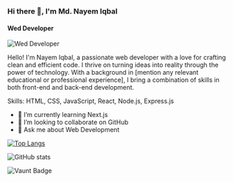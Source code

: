 ### Hi there 👋, I'm Md. Nayem Iqbal
#### Wed Developer
![Wed Developer](https://i.ibb.co/pzRryXY/Black-Modern-Vlogger-You-Tube-Banner.png)

Hello! I'm Nayem Iqbal, a passionate web developer with a love for crafting clean and efficient code. I thrive on turning ideas into reality through the power of technology. With a background in [mention any relevant educational or professional experience], I bring a combination of skills in both front-end and back-end development.

Skills:  HTML, CSS, JavaScript, React, Node.js, Express.js

- 🌱 I’m currently learning Next.js 
- 👯 I’m looking to collaborate on GitHub 
- 💬 Ask me about Web Development 



[![Top Langs](https://github-readme-stats.vercel.app/api/top-langs/?username=123naim)](https://github.com/anuraghazra/github-readme-stats) 

![GitHub stats](https://github-readme-stats.vercel.app/api?username=123naim&show_icons=true&count_private=true)  

![Vaunt Badge](https://api.vaunt.dev/v1/github/entities/123naim/contributions?format=svg&private=true)  

